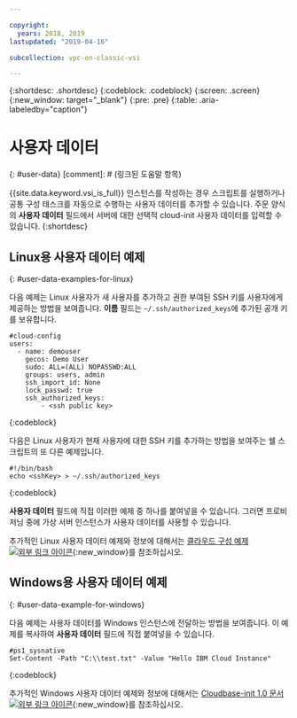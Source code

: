 ```yaml
---

copyright:
  years: 2018, 2019
lastupdated: "2019-04-16"

subcollection: vpc-on-classic-vsi

---
```


{:shortdesc: .shortdesc}
{:codeblock: .codeblock}
{:screen: .screen}
{:new_window: target="_blank"}
{:pre: .pre}
{:table: .aria-labeledby="caption"}

# 사용자 데이터
{: #user-data}
[comment]: # (링크된 도움말 항목)

{{site.data.keyword.vsi_is_full}} 인스턴스를 작성하는 경우 스크립트를 실행하거나 공통 구성 태스크를 자동으로 수행하는 사용자 데이터를 추가할 수 있습니다. 주문 양식의 **사용자 데이터** 필드에서 서버에 대한 선택적 cloud-init 사용자 데이터를 입력할 수 있습니다.
{:shortdesc}

## Linux용 사용자 데이터 예제 
{: #user-data-examples-for-linux}

다음 예제는 Linux 사용자가 새 사용자를 추가하고 권한 부여된 SSH 키를 사용자에게 제공하는 방법을 보여줍니다. **이름** 필드는 `~/.ssh/authorized_keys`에 추가된 공개 키를 보유합니다. 

```
#cloud-config
users:
  - name: demouser
    gecos: Demo User
    sudo: ALL=(ALL) NOPASSWD:ALL
    groups: users, admin
    ssh_import_id: None
    lock_passwd: true
    ssh_authorized_keys:
        - <ssh public key>
```
{:codeblock}

다음은 Linux 사용자가 현재 사용자에 대한 SSH 키를 추가하는 방법을 보여주는 쉘 스크립트의 또 다른 예제입니다.

```
#!/bin/bash
echo <sshKey> > ~/.ssh/authorized_keys
```
{:codeblock}

**사용자 데이터** 필드에 직접 이러한 예제 중 하나를 붙여넣을 수 있습니다. 그러면 프로비저닝 중에 가상 서버 인스턴스가 사용자 데이터를 사용할 수 있습니다. 

추가적인 Linux 사용자 데이터 예제와 정보에 대해서는 [클라우드 구성 예제 ![외부 링크 아이콘](../icons/launch-glyph.svg "외부 링크 아이콘")](https://cloudinit.readthedocs.io/en/18.5/topics/examples.html){:new_window}를 참조하십시오.

## Windows용 사용자 데이터 예제
{: #user-data-example-for-windows}

다음 예제는 사용자 데이터를 Windows 인스턴스에 전달하는 방법을 보여줍니다. 이 예제를 복사하여 **사용자 데이터** 필드에 직접 붙여넣을 수 있습니다.

```
#ps1_sysnative
Set-Content -Path "C:\\test.txt" -Value "Hello IBM Cloud Instance"
```
{:codeblock}

추가적인 Windows 사용자 데이터 예제와 정보에 대해서는 [Cloudbase-init 1.0 문서 ![외부 링크 아이콘](../icons/launch-glyph.svg "외부 링크 아이콘")](https://cloudbase-init.readthedocs.io/en/latest/userdata.html){:new_window}를 참조하십시오.

